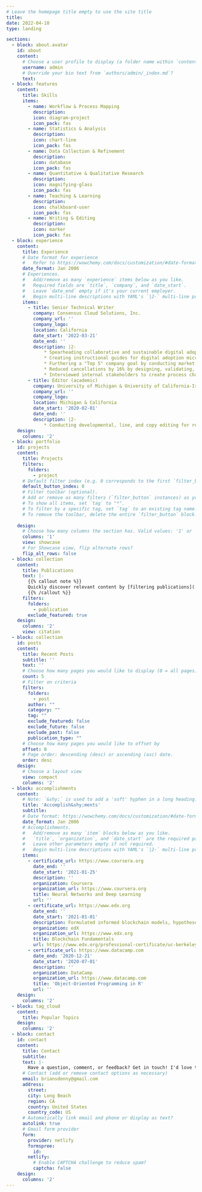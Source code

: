 ```yaml
---
# Leave the homepage title empty to use the site title
title:
date: 2022-04-10
type: landing

sections:
  - block: about.avatar
    id: about
    content:
      # Choose a user profile to display (a folder name within `content/authors/`)
      username: admin
      # Override your bio text from `authors/admin/_index.md`?
      text:
  - block: features
    content:
      title: Skills
      items:
        - name: Workflow & Process Mapping
          description:
          icon: diagram-project
          icon_pack: fas
        - name: Statistics & Analysis
          description:
          icon: chart-line
          icon_pack: fas
        - name: Data Collection & Refinement
          description:
          icon: database
          icon_pack: fas
        - name: Quantitative & Qualitative Research
          description:
          icon: magnifying-glass
          icon_pack: fas
        - name: Teaching & Learning
          description:
          icon: chalkboard-user
          icon_pack: fas
        - name: Writing & Editing
          description:
          icon: marker
          icon_pack: fas 
  - block: experience
    content:
      title: Experience
      # Date format for experience
      #   Refer to https://wowchemy.com/docs/customization/#date-format
      date_format: Jan 2006
      # Experiences.
      #   Add/remove as many `experience` items below as you like.
      #   Required fields are `title`, `company`, and `date_start`.
      #   Leave `date_end` empty if it's your current employer.
      #   Begin multi-line descriptions with YAML's `|2-` multi-line prefix.
      items:
        - title: Senior Technical Writer
          company: Consensus Cloud Solutions, Inc.
          company_url: ''
          company_logo: 
          location: California
          date_start: '2022-03-21'
          date_end: ''
          description: |2-
              * Spearheading collaborative and sustainable digital adoption CLM practices while designing and implementing expanded microcontent across multiple brands.
              * Creating instructional guides for digital adoption microcontent creators on WCAG compliance and the use of CSS, jQuery, and window variables for content segmentation.
              * Furthering a "Top 5" company goal by conducting market research on API developer community portals to inform future product development.
              * Reduced cancellations by 16% by designing, validating, implementing, and maintaining customer-facing digital adoption microcontent to supplement existing UI.
              * Interviewed internal stakeholders to create process chart of existing payment processing workflow to enable implementation of new fraud prevention tools.
        - title: Editor (academic)
          company: University of Michigan & University of California-Irvine
          company_url: ''
          company_logo:
          location: Michigan & California
          date_start: '2020-02-01'
          date_end: ''
          description: |2-
              * Conducting developmental, line, and copy editing for researcher-turned-professor's dissertation, presentations, academic articles, job market material, and grant proposals (one awarded $2.5 million and another likely to be awarded in 2023). 
    design:
      columns: '2'
  - block: portfolio
    id: projects
    content:
      title: Projects
      filters:
        folders:
          - project
      # Default filter index (e.g. 0 corresponds to the first `filter_button` instance below).
      default_button_index: 0
      # Filter toolbar (optional).
      # Add or remove as many filters (`filter_button` instances) as you like.
      # To show all items, set `tag` to "*".
      # To filter by a specific tag, set `tag` to an existing tag name.
      # To remove the toolbar, delete the entire `filter_button` block.
    
    design:
      # Choose how many columns the section has. Valid values: '1' or '2'.
      columns: '1'
      view: showcase
      # For Showcase view, flip alternate rows?
      flip_alt_rows: false
  - block: collection
    content:
      title: Publications
      text: |-
        {{% callout note %}}
        Quickly discover relevant content by [filtering publications](./publication/).
        {{% /callout %}}
      filters:
        folders:
          - publication
        exclude_featured: true
    design:
      columns: '2'
      view: citation
  - block: collection
    id: posts
    content:
      title: Recent Posts
      subtitle: ''
      text: ''
      # Choose how many pages you would like to display (0 = all pages)
      count: 5
      # Filter on criteria
      filters:
        folders:
          - post
        author: ""
        category: ""
        tag: ""
        exclude_featured: false
        exclude_future: false
        exclude_past: false
        publication_type: ""
      # Choose how many pages you would like to offset by
      offset: 0
      # Page order: descending (desc) or ascending (asc) date.
      order: desc
    design:
      # Choose a layout view
      view: compact
      columns: '2'
  - block: accomplishments
    content:
      # Note: `&shy;` is used to add a 'soft' hyphen in a long heading.
      title: 'Accomplish&shy;ments'
      subtitle:
      # Date format: https://wowchemy.com/docs/customization/#date-format
      date_format: Jan 2006
      # Accomplishments.
      #   Add/remove as many `item` blocks below as you like.
      #   `title`, `organization`, and `date_start` are the required parameters.
      #   Leave other parameters empty if not required.
      #   Begin multi-line descriptions with YAML's `|2-` multi-line prefix.
      items:
        - certificate_url: https://www.coursera.org
          date_end: ''
          date_start: '2021-01-25'
          description: ''
          organization: Coursera
          organization_url: https://www.coursera.org
          title: Neural Networks and Deep Learning
          url: ''
        - certificate_url: https://www.edx.org
          date_end: ''
          date_start: '2021-01-01'
          description: Formulated informed blockchain models, hypotheses, and use cases.
          organization: edX
          organization_url: https://www.edx.org
          title: Blockchain Fundamentals
          url: https://www.edx.org/professional-certificate/uc-berkeleyx-blockchain-fundamentals
        - certificate_url: https://www.datacamp.com
          date_end: '2020-12-21'
          date_start: '2020-07-01'
          description: ''
          organization: DataCamp
          organization_url: https://www.datacamp.com
          title: 'Object-Oriented Programming in R'
          url: ''
    design:
      columns: '2'
  - block: tag_cloud
    content:
      title: Popular Topics
    design:
      columns: '2'
  - block: contact
    id: contact
    content:
      title: Contact
      subtitle:
      text: |-
        Have a question, comment, or feedback? Get in touch! I'd love to connect with you. 
      # Contact (add or remove contact options as necessary)
      email: briansdenny@gmail.com
      address:
        street: 
        city: Long Beach
        region: CA
        country: United States
        country_code: US
      # Automatically link email and phone or display as text?
      autolink: true
      # Email form provider
      form:
        provider: netlify
        formspree:
          id:
        netlify:
          # Enable CAPTCHA challenge to reduce spam?
          captcha: false
    design:
      columns: '2'
---
```


